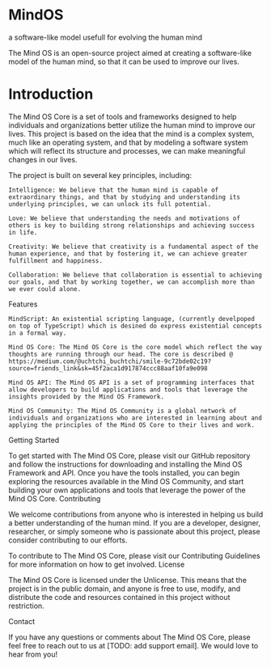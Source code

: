 # MindOS
a software-like model usefull for evolving the human mind


The Mind OS is an open-source project aimed at creating a software-like model of the human mind, so that it can be used to improve our lives.

# Introduction

The Mind OS Core is a set of tools and frameworks designed to help individuals and organizations better utilize the human mind to improve our lives. This project is based on the idea that the mind is a complex system, much like an operating system, and that by modeling a software system which will reflect its structure and processes, we can make meaningful changes in our lives.

The project is built on several key principles, including:

    Intelligence: We believe that the human mind is capable of extraordinary things, and that by studying and understanding its underlying principles, we can unlock its full potential.

    Love: We believe that understanding the needs and motivations of others is key to building strong relationships and achieving success in life.

    Creativity: We believe that creativity is a fundamental aspect of the human experience, and that by fostering it, we can achieve greater fulfillment and happiness.

    Collaboration: We believe that collaboration is essential to achieving our goals, and that by working together, we can accomplish more than we ever could alone.

Features

    MindScript: An existential scripting language, (currently develpoped on top of TypeScript) which is desined do express existential concepts in a formal way.
    
    Mind OS Core: The Mind OS Core is the core model which reflect the way thoughts are running through our head. The core is described @ https://medium.com/@uchtchi_buchtchi/smile-9c72bde02c19?source=friends_link&sk=45f2aca1d917874ccc88aaf10fa9e098

    Mind OS API: The Mind OS API is a set of programming interfaces that allow developers to build applications and tools that leverage the insights provided by the Mind OS Framework.

    Mind OS Community: The Mind OS Community is a global network of individuals and organizations who are interested in learning about and applying the principles of the Mind OS Core to their lives and work.

Getting Started

To get started with The Mind OS Core, please visit our GitHub repository and follow the instructions for downloading and installing the Mind OS Framework and API. Once you have the tools installed, you can begin exploring the resources available in the Mind OS Community, and start building your own applications and tools that leverage the power of the Mind OS Core.
Contributing

We welcome contributions from anyone who is interested in helping us build a better understanding of the human mind. If you are a developer, designer, researcher, or simply someone who is passionate about this project, please consider contributing to our efforts.

To contribute to The Mind OS Core, please visit our Contributing Guidelines for more information on how to get involved.
License

The Mind OS Core is licensed under the Unlicense. This means that the project is in the public domain, and anyone is free to use, modify, and distribute the code and resources contained in this project without restriction.

Contact

If you have any questions or comments about The Mind OS Core, please feel free to reach out to us at [TODO: add support email]. We would love to hear from you!
